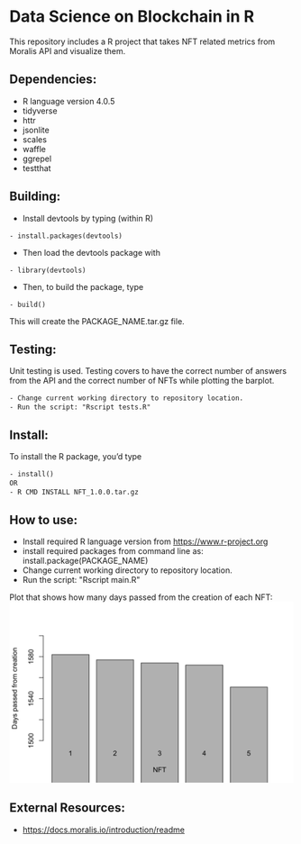 # Data Science on Blockchain in R
This repository includes a R project that takes NFT related metrics from Moralis API and visualize them.

## Dependencies:
- R language version 4.0.5
- tidyverse
- httr
- jsonlite
- scales
- waffle
- ggrepel
- testthat


## Building:

- Install devtools by typing (within R)

```
- install.packages(devtools)
```

- Then load the devtools package with
```
- library(devtools)
```
- Then, to build the package, type
```
- build()
```
This will create the PACKAGE_NAME.tar.gz file.


## Testing:

Unit testing is used. Testing covers to have the correct number of answers from the API and the correct number of NFTs while plotting the barplot.

````
- Change current working directory to repository location.
- Run the script: "Rscript tests.R"
````

## Install:

To install the R package, you’d type

```
- install()
OR
- R CMD INSTALL NFT_1.0.0.tar.gz
```

## How to use:
- Install required R language version from https://www.r-project.org
- install required packages from command line as:
install.package(PACKAGE_NAME)
- Change current working directory to repository location.
- Run the script: "Rscript main.R"


Plot that shows how many days passed from the creation of each NFT:
![](plot1.png)

## External Resources:
- https://docs.moralis.io/introduction/readme